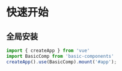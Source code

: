 # 快速开始

## 全局安装

```js
import { createApp } from 'vue'
import BasicComp from 'basic-components'
createApp().use(BasicComp).mount('#app');
```